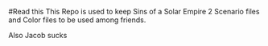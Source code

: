 #Read this
This Repo is used to keep Sins of a Solar Empire 2 Scenario files and Color files to be used among friends.

Also Jacob sucks
